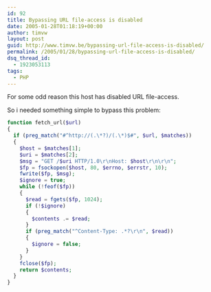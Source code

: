 ```yaml
---
id: 92
title: Bypassing URL file-access is disabled
date: 2005-01-28T01:18:19+00:00
author: timvw
layout: post
guid: http://www.timvw.be/bypassing-url-file-access-is-disabled/
permalink: /2005/01/28/bypassing-url-file-access-is-disabled/
dsq_thread_id:
  - 1923053113
tags:
  - PHP
---
```

For some odd reason this host has disabled URL file-access.
  
So i needed something simple to bypass this problem:

```php
function fetch_url($url)
{     
  if (preg_match("#^http://(.\*?)/(.\*)$#", $url, $matches))    
  {
    $host = $matches[1];       
    $uri = $matches[2];       
    $msg = "GET /$uri HTTP/1.0\r\nHost: $host\r\n\r\n";
    $fp = fsockopen($host, 80, $errno, $errstr, 10);
    fwrite($fp, $msg);         
    $ignore = true;        
    while (!feof($fp))        
    {            
      $read = fgets($fp, 1024);
      if (!$ignore)            
      {     
        $contents .= $read;            
      }
      if (preg_match("^Content-Type: .*?\r\n", $read))          
      {                
        $ignore = false;          
      }        
    }
    fclose($fp);
    return $contents;    
  }
}
```
